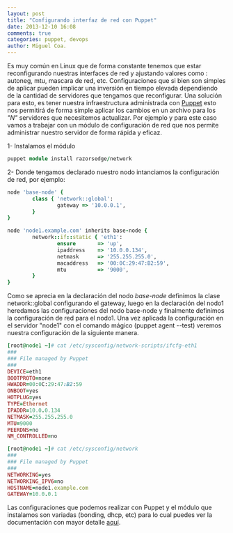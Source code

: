 ```yaml
---
layout: post
title: "Configurando interfaz de red con Puppet"
date: 2013-12-10 16:08
comments: true
categories: puppet, devops
author: Miguel Coa.
---
```

Es muy común en Linux que de forma constante tenemos que estar reconfigurando nuestras interfaces de red y ajustando valores como : autoneg, mtu, mascara de red, etc. Configuraciones que si bien son simples de aplicar pueden implicar una inversión en tiempo elevada dependiendo de la cantidad de servidores que tengamos que reconfigurar. Una solución para esto, es tener nuestra infraestructura administrada con [Puppet](http://puppetlabs.com/) esto nos permitirá de forma simple aplicar los cambios en un archivo para los <i>"N"</i> servidores que necesitemos actualizar. 
Por ejemplo y para este caso vamos a trabajar con un módulo de configuración de red que nos permite administrar nuestro servidor de forma rápida y eficaz.  

1- Instalamos el módulo
```ruby
puppet module install razorsedge/network
```
2- Donde tengamos declarado nuestro nodo intanciamos la configuración de red, por ejemplo:

```ruby
node 'base-node' {
        class { 'network::global':
                gateway => '10.0.0.1',
        }
}

node 'node1.example.com' inherits base-node {
        network::if::static { 'eth1':
                ensure       => 'up',
                ipaddress    => '10.0.0.134',
                netmask      => '255.255.255.0',
                macaddress   => '00:0C:29:47:B2:59',
                mtu          => '9000',
        }
}
```
Como se aprecia en la declaración del nodo <i>base-node</i> definimos la clase network::global configurando el gateway, luego en la declaración del nodo1 heredamos las configuraciones del nodo base-node y finalmente definimos la configuración de red para el nodo1. Una vez aplicada la configuración  en el servidor "node1" con el comando mágico (puppet agent --test) veremos nuestra configuración de la siguiente manera.

```ruby
[root@node1 ~]# cat /etc/sysconfig/network-scripts/ifcfg-eth1
###
### File managed by Puppet
###
DEVICE=eth1
BOOTPROTO=none
HWADDR=00:0C:29:47:B2:59
ONBOOT=yes
HOTPLUG=yes
TYPE=Ethernet
IPADDR=10.0.0.134
NETMASK=255.255.255.0
MTU=9000
PEERDNS=no
NM_CONTROLLED=no

[root@node1 ~]# cat /etc/sysconfig/network
###
### File managed by Puppet
###
NETWORKING=yes
NETWORKING_IPV6=no
HOSTNAME=node1.example.com
GATEWAY=10.0.0.1

```
Las configuraciones que podemos realizar con Puppet y el módulo que instalamos son variadas (bonding, dhcp, etc) para lo cual puedes ver la documentación con mayor detalle [aquí](https://forge.puppetlabs.com/razorsedge/network). 



